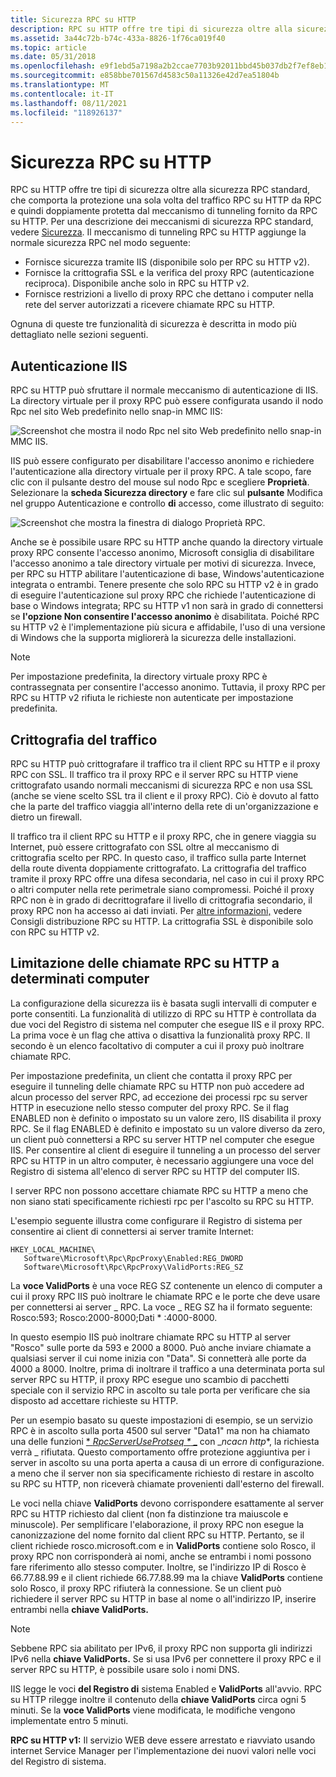 ```yaml
---
title: Sicurezza RPC su HTTP
description: RPC su HTTP offre tre tipi di sicurezza oltre alla sicurezza RPC standard, che comporta la protezione una sola volta del traffico RPC su HTTP da RPC e quindi doppiamente protetta dal meccanismo di tunneling fornito da RPC su HTTP.
ms.assetid: 3a44c72b-b74c-433a-8826-1f76ca019f40
ms.topic: article
ms.date: 05/31/2018
ms.openlocfilehash: e9f1ebd5a7198a2b2ccae7703b92011bbd45b037db2f7ef8eb116e28ef06d8e6
ms.sourcegitcommit: e858bbe701567d4583c50a11326e42d7ea51804b
ms.translationtype: MT
ms.contentlocale: it-IT
ms.lasthandoff: 08/11/2021
ms.locfileid: "118926137"
---
```

# <a name="rpc-over-http-security"></a>Sicurezza RPC su HTTP

RPC su HTTP offre tre tipi di sicurezza oltre alla sicurezza RPC standard, che comporta la protezione una sola volta del traffico RPC su HTTP da RPC e quindi doppiamente protetta dal meccanismo di tunneling fornito da RPC su HTTP. Per una descrizione dei meccanismi di sicurezza RPC standard, vedere [Sicurezza](security.md). Il meccanismo di tunneling RPC su HTTP aggiunge la normale sicurezza RPC nel modo seguente:

-   Fornisce sicurezza tramite IIS (disponibile solo per RPC su HTTP v2).
-   Fornisce la crittografia SSL e la verifica del proxy RPC (autenticazione reciproca). Disponibile anche solo in RPC su HTTP v2.
-   Fornisce restrizioni a livello di proxy RPC che dettano i computer nella rete del server autorizzati a ricevere chiamate RPC su HTTP.

Ognuna di queste tre funzionalità di sicurezza è descritta in modo più dettagliato nelle sezioni seguenti.

## <a name="iis-authentication"></a>Autenticazione IIS

RPC su HTTP può sfruttare il normale meccanismo di autenticazione di IIS. La directory virtuale per il proxy RPC può essere configurata usando il nodo Rpc nel sito Web predefinito nello snap-in MMC IIS:

![Screenshot che mostra il nodo Rpc nel sito Web predefinito nello snap-in MMC IIS.](images/rpc-http-1.png)

IIS può essere configurato per disabilitare l'accesso anonimo e richiedere l'autenticazione alla directory virtuale per il proxy RPC. A tale scopo, fare clic con il pulsante destro del mouse sul nodo Rpc e scegliere **Proprietà**. Selezionare la **scheda Sicurezza directory** e fare clic sul **pulsante** Modifica nel gruppo Autenticazione e controllo **di** accesso, come illustrato di seguito:

![Screenshot che mostra la finestra di dialogo Proprietà RPC.](images/rpc-http-2.png)

Anche se è possibile usare RPC su HTTP anche quando la directory virtuale proxy RPC consente l'accesso anonimo, Microsoft consiglia di disabilitare l'accesso anonimo a tale directory virtuale per motivi di sicurezza. Invece, per RPC su HTTP abilitare l'autenticazione di base, Windows'autenticazione integrata o entrambi. Tenere presente che solo RPC su HTTP v2 è in grado di eseguire l'autenticazione sul proxy RPC che richiede l'autenticazione di base o Windows integrata; RPC su HTTP v1 non sarà in grado di connettersi se **l'opzione Non consentire l'accesso anonimo** è disabilitata. Poiché RPC su HTTP v2 è l'implementazione più sicura e affidabile, l'uso di una versione di Windows che la supporta migliorerà la sicurezza delle installazioni.

> [!Note]  
> Per impostazione predefinita, la directory virtuale proxy RPC è contrassegnata per consentire l'accesso anonimo. Tuttavia, il proxy RPC per RPC su HTTP v2 rifiuta le richieste non autenticate per impostazione predefinita.

 

## <a name="traffic-encryption"></a>Crittografia del traffico

RPC su HTTP può crittografare il traffico tra il client RPC su HTTP e il proxy RPC con SSL. Il traffico tra il proxy RPC e il server RPC su HTTP viene crittografato usando normali meccanismi di sicurezza RPC e non usa SSL (anche se viene scelto SSL tra il client e il proxy RPC). Ciò è dovuto al fatto che la parte del traffico viaggia all'interno della rete di un'organizzazione e dietro un firewall.

Il traffico tra il client RPC su HTTP e il proxy RPC, che in genere viaggia su Internet, può essere crittografato con SSL oltre al meccanismo di crittografia scelto per RPC. In questo caso, il traffico sulla parte Internet della route diventa doppiamente crittografato. La crittografia del traffico tramite il proxy RPC offre una difesa secondaria, nel caso in cui il proxy RPC o altri computer nella rete perimetrale siano compromessi. Poiché il proxy RPC non è in grado di decrittografare il livello di crittografia secondario, il proxy RPC non ha accesso ai dati inviati. Per [altre informazioni,](rpc-over-http-deployment-recommendations.md) vedere Consigli distribuzione RPC su HTTP. La crittografia SSL è disponibile solo con RPC su HTTP v2.

## <a name="restricting-rpc-over-http-calls-to-certain-computers"></a>Limitazione delle chiamate RPC su HTTP a determinati computer

La configurazione della sicurezza iis è basata sugli intervalli di computer e porte consentiti. La funzionalità di utilizzo di RPC su HTTP è controllata da due voci del Registro di sistema nel computer che esegue IIS e il proxy RPC. La prima voce è un flag che attiva o disattiva la funzionalità proxy RPC. Il secondo è un elenco facoltativo di computer a cui il proxy può inoltrare chiamate RPC.

Per impostazione predefinita, un client che contatta il proxy RPC per eseguire il tunneling delle chiamate RPC su HTTP non può accedere ad alcun processo del server RPC, ad eccezione dei processi rpc su server HTTP in esecuzione nello stesso computer del proxy RPC. Se il flag ENABLED non è definito o impostato su un valore zero, IIS disabilita il proxy RPC. Se il flag ENABLED è definito e impostato su un valore diverso da zero, un client può connettersi a RPC su server HTTP nel computer che esegue IIS. Per consentire al client di eseguire il tunneling a un processo del server RPC su HTTP in un altro computer, è necessario aggiungere una voce del Registro di sistema all'elenco di server RPC su HTTP del computer IIS.

I server RPC non possono accettare chiamate RPC su HTTP a meno che non siano stati specificamente richiesti rpc per l'ascolto su RPC su HTTP.

L'esempio seguente illustra come configurare il Registro di sistema per consentire ai client di connettersi ai server tramite Internet:

```
HKEY_LOCAL_MACHINE\
   Software\Microsoft\Rpc\RpcProxy\Enabled:REG_DWORD
   Software\Microsoft\Rpc\RpcProxy\ValidPorts:REG_SZ
```

La **voce ValidPorts** è una voce REG SZ contenente un elenco di computer a cui il proxy RPC IIS può inoltrare le chiamate RPC e le porte che deve usare per connettersi ai server \_ RPC. La voce \_ REG SZ ha il formato seguente: Rosco:593; Rosco:2000-8000;Dati \* :4000-8000.

In questo esempio IIS può inoltrare chiamate RPC su HTTP al server "Rosco" sulle porte da 593 e 2000 a 8000. Può anche inviare chiamate a qualsiasi server il cui nome inizia con "Data". Si connetterà alle porte da 4000 a 8000. Inoltre, prima di inoltrare il traffico a una determinata porta sul server RPC su HTTP, il proxy RPC esegue uno scambio di pacchetti speciale con il servizio RPC in ascolto su tale porta per verificare che sia disposto ad accettare richieste su HTTP.

Per un esempio basato su queste impostazioni di esempio, se un servizio RPC è in ascolto sulla porta 4500 sul server "Data1" ma non ha chiamato una delle funzioni [ * *RpcServerUseProtseq \** _](/windows/desktop/api/Rpcdce/nf-rpcdce-rpcserveruseprotseq) con _*ncacn http**, la richiesta verrà \_ rifiutata. Questo comportamento offre protezione aggiuntiva per i server in ascolto su una porta aperta a causa di un errore di configurazione. a meno che il server non sia specificamente richiesto di restare in ascolto su RPC su HTTP, non riceverà chiamate provenienti dall'esterno del firewall.

Le voci nella chiave **ValidPorts** devono corrispondere esattamente al server RPC su HTTP richiesto dal client (non fa distinzione tra maiuscole e minuscole). Per semplificare l'elaborazione, il proxy RPC non esegue la canonizzazione del nome fornito dal client RPC su HTTP. Pertanto, se il client richiede rosco.microsoft.com e in **ValidPorts** contiene solo Rosco, il proxy RPC non corrisponderà ai nomi, anche se entrambi i nomi possono fare riferimento allo stesso computer. Inoltre, se l'indirizzo IP di Rosco è 66.77.88.99 e il client richiede 66.77.88.99 ma la chiave **ValidPorts** contiene solo Rosco, il proxy RPC rifiuterà la connessione. Se un client può richiedere il server RPC su HTTP in base al nome o all'indirizzo IP, inserire entrambi nella **chiave ValidPorts.**

> [!Note]  
> Sebbene RPC sia abilitato per IPv6, il proxy RPC non supporta gli indirizzi IPv6 nella **chiave ValidPorts.** Se si usa IPv6 per connettere il proxy RPC e il server RPC su HTTP, è possibile usare solo i nomi DNS.

 

IIS legge le voci **del Registro di** sistema Enabled e **ValidPorts** all'avvio. RPC su HTTP rilegge inoltre il contenuto della **chiave ValidPorts** circa ogni 5 minuti. Se la **voce ValidPorts** viene modificata, le modifiche vengono implementate entro 5 minuti.

**RPC su HTTP v1:** Il servizio WEB deve essere arrestato e riavviato usando internet Service Manager per l'implementazione dei nuovi valori nelle voci del Registro di sistema.

 

 




